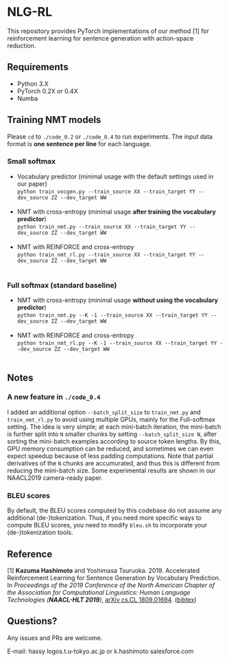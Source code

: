 # NLG-RL
This repository provides PyTorch implementations of our method [1] for reinforcement learning for sentence generation with action-space reduction.

## Requirements
* Python 3.X
* PyTorch 0.2X or 0.4X
* Numba

## Training NMT models

Please `cd` to `./code_0.2` or `./code_0.4` to run experiments.
The input data format is <b>one sentence per line</b> for each language.

### Small softmax
* Vocabulary predictor (minimal usage with the default settings used in our paper)<br>
`python train_vocgen.py --train_source XX --train_target YY --dev_source ZZ --dev_target WW`<br><br>
* NMT with cross-entropy (minimal usage <b>after training the vocabulary predictor</b>)<br>
`python train_nmt.py --train_source XX --train_target YY --dev_source ZZ --dev_target WW`<br><br>
* NMT with REINFORCE and cross-entropy<br>
`python train_nmt_rl.py --train_source XX --train_target YY --dev_source ZZ --dev_target WW`<br><br>

### Full softmax (standard baseline)
* NMT with cross-entropy (minimal usage <b>without using the vocabulary predictor</b>)<br>
`python train_nmt.py --K -1 --train_source XX --train_target YY --dev_source ZZ --dev_target WW`<br><br>
* NMT with REINFORCE and cross-entropy<br>
`python train_nmt_rl.py --K -1 --train_source XX --train_target YY --dev_source ZZ --dev_target WW`<br><br>

## Notes

### A new feature in `./code_0.4`
I added an additional option `--batch_split_size` to `train_nmt.py` and `train_nmt_rl.py` to avoid using multiple GPUs, mainly for the Full-softmax setting. The idea is very simple; at each mini-batch iteration, the mini-batch is further split into `N` smaller chunks by setting `--batch_split_size N`, after sorting the mini-batch examples according to source token lengths. By this, GPU memory consumption can be reduced, and sometimes we can even expect speedup because of less padding computations. Note that partial derivatives of the `N` chunks are accumurated, and thus this is different from reducing the mini-batch size. Some experimental results are shown in our NAACL2019 camera-ready paper.

### BLEU scores
By default, the BLEU scores computed by this codebase do not assume any additional (de-)tokenization. Thus, if you need more specific ways to compute BLEU scores, you need to modify `bleu.sh` to incorporate your (de-)tokenization tools.

## Reference
[1] <b>Kazuma Hashimoto</b> and Yoshimasa Tsuruoka. 2019. Accelerated Reinforcement Learning for Sentence Generation by Vocabulary Prediction. In <i>Proceedings of the 2019 Conference of the North American Chapter of the Association for Computational Linguistics: Human Language Technologies (<b>NAACL-HLT 2019</b>)</i>, <a href="https://arxiv.org/abs/1809.01694">arXiv cs.CL 1809.01694<a/>. (<a href="http://www.logos.t.u-tokyo.ac.jp/~hassy/publications/arxiv2018fastrl/bibtex.bib">bibtex</a>)

## Questions?
Any issues and PRs are welcome.

E-mail: hassy <at> logos.t.u-tokyo.ac.jp or k.hashimoto <at> salesforce.com
